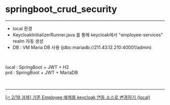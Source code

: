 # springboot_crud_security
 
***

- local 환경
- KeycloakInitializerRunner.java 를 통해 keycloak에서 "employee-services" realm 자동 생성
- DB : VM Maria DB 사용 (jdbc:mariadb://211.43.12.210:40001/admin)

<br/>

local : SpringBoot + JWT + H2  
prd : SpringBoot + JWT + MariaDB

<br/>

***

[[🔥 2/19 과제] 기존 Employee 예제를 keycloak 연동 소스로 변경하기 (local)](https://www.notion.so/heewon00/240205-240228-SpringBatch-Airflow-Kafka-Redis-Keycloak-OKD-Observability-0b2b278866bf460cb6d65847c21e75fd?pvs=4#15073e822e50452b836a2bedd3d9cafb)
